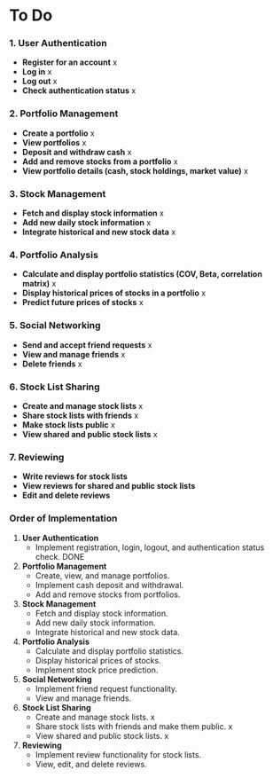 # To Do

### 1. User Authentication
- **Register for an account** x
- **Log in** x
- **Log out** x
- **Check authentication status** x

### 2. Portfolio Management
- **Create a portfolio** x
- **View portfolios** x
- **Deposit and withdraw cash** x
- **Add and remove stocks from a portfolio** x
- **View portfolio details (cash, stock holdings, market value)** x

### 3. Stock Management
- **Fetch and display stock information** x
- **Add new daily stock information** x
- **Integrate historical and new stock data** x

### 4. Portfolio Analysis
- **Calculate and display portfolio statistics (COV, Beta, correlation matrix)** x
- **Display historical prices of stocks in a portfolio** x
- **Predict future prices of stocks** x

### 5. Social Networking
- **Send and accept friend requests** x
- **View and manage friends** x
- **Delete friends** x

### 6. Stock List Sharing
- **Create and manage stock lists** x
- **Share stock lists with friends** x
- **Make stock lists public** x
- **View shared and public stock lists** x

### 7. Reviewing
- **Write reviews for stock lists**
- **View reviews for shared and public stock lists**
- **Edit and delete reviews**

### Order of Implementation
1. **User Authentication**
   - Implement registration, login, logout, and authentication status check. DONE
2. **Portfolio Management**
   - Create, view, and manage portfolios.
   - Implement cash deposit and withdrawal.
   - Add and remove stocks from portfolios.
3. **Stock Management**
   - Fetch and display stock information.
   - Add new daily stock information.
   - Integrate historical and new stock data.
4. **Portfolio Analysis**
   - Calculate and display portfolio statistics.
   - Display historical prices of stocks.
   - Implement stock price prediction.
5. **Social Networking**
   - Implement friend request functionality.
   - View and manage friends.
6. **Stock List Sharing**
   - Create and manage stock lists. x
   - Share stock lists with friends and make them public. x
   - View shared and public stock lists. x
7. **Reviewing**
   - Implement review functionality for stock lists.
   - View, edit, and delete reviews.